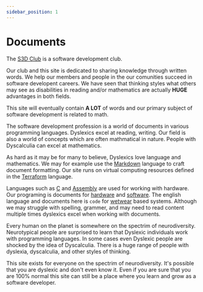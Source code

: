 ```yaml
---
sidebar_position: 1
---
```

# Documents
The [S3D Club](/join-our-club/) is a software development club.

Our club and this site is dedicated to sharing knowledge through written words.
We help our members and people in the our comunities succeed in software
developent careers.  We have seen that thinking styles what others may see as
disabilities in reading and/or mathematics are actually **HUGE** advantages in
both fields.

This site will eventually contain **A LOT** of words and our primary subject of
software development is related to math.

The software development profession is a world of documents in various
programming languages. Dyslexics excel at reading, writing. Our field is also a
world of concepts which are often mathmatical in nature. People with
Dyscalculia can excel at mathematics.

As hard as it may be for many to believe, Dyslexics love language and
mathematics. We may for example use the [Markdown](.) language to craft
document formatting.  Our site runs on virtual computing resources defined in
the [Terraform][tf] language.

Languages such as [C](.) and [Assembly](.) are used for working with hardware.
Our programing is documents for [hardware](.) and [software](.). The english
language and documents here is `code` for [wetwear](.) based systems. Although
we may struggle with spelling, grammer, and may need to read content multiple
times dyslexics excel when working with documents.

Every human on the planet is somewhere on the spectrim of neurodiversity.
Neurotypical people are surprised to learn that Dyslexic individuals work with
programming languages. In some cases even Dyslexic people are shocked by the
idea of Dyscalculia. There is a huge range of people with dyslexia,
dyscalculia, and other styles of thinking.

This site exists for everyone on the spectrim of neurodiversity. It's possible
that you are dyslexic and don't even know it. Even if you are sure that you are
100% normal this site can still be a place where you learn and grow as a
software developer.

[tf]: https://www.terraform.io/
